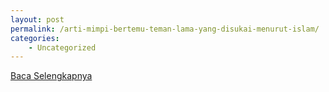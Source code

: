 ```yaml
---
layout: post
permalink: /arti-mimpi-bertemu-teman-lama-yang-disukai-menurut-islam/
categories:
    - Uncategorized
---
```


[Baca Selengkapnya](/04)